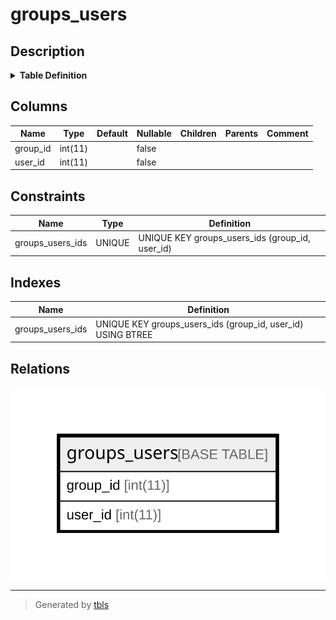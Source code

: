 # groups_users

## Description

<details>
<summary><strong>Table Definition</strong></summary>

```sql
CREATE TABLE `groups_users` (
  `group_id` int(11) NOT NULL,
  `user_id` int(11) NOT NULL,
  UNIQUE KEY `groups_users_ids` (`group_id`,`user_id`)
) ENGINE=InnoDB DEFAULT CHARSET=latin1
```

</details>

## Columns

| Name | Type | Default | Nullable | Children | Parents | Comment |
| ---- | ---- | ------- | -------- | -------- | ------- | ------- |
| group_id | int(11) |  | false |  |  |  |
| user_id | int(11) |  | false |  |  |  |

## Constraints

| Name | Type | Definition |
| ---- | ---- | ---------- |
| groups_users_ids | UNIQUE | UNIQUE KEY groups_users_ids (group_id, user_id) |

## Indexes

| Name | Definition |
| ---- | ---------- |
| groups_users_ids | UNIQUE KEY groups_users_ids (group_id, user_id) USING BTREE |

## Relations

![er](groups_users.svg)

---

> Generated by [tbls](https://github.com/k1LoW/tbls)
